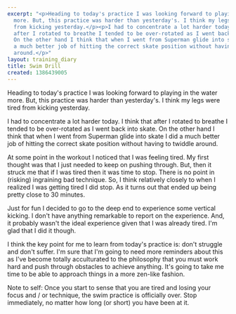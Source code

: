```yaml
---
excerpt: "<p>Heading to today's practice I was looking forward to playing in the water
  more. But, this practice was harder than yesterday's. I think my legs were tired
  from kicking yesterday.</p><p>I had to concentrate a lot harder today. I think that
  after I rotated to breathe I tended to be over-rotated as I went back into skate.
  On the other hand I think that when I went from Superman glide into skate I did
  a much better job of hitting the correct skate position without having to twiddle
  around.</p>"
layout: training_diary
title: Swim Drill
created: 1386439005
---
```

<p>Heading to today's practice I was looking forward to playing in the water more. But, this practice was harder than yesterday's. I think my legs were tired from kicking yesterday.</p><p>I had to concentrate a lot harder today. I think that after I rotated to breathe I tended to be over-rotated as I went back into skate. On the other hand I think that when I went from Superman glide into skate I did a much better job of hitting the correct skate position without having to twiddle around.</p><p>At some point in the workout I noticed that I was feeling tired. My first thought was that I just needed to keep on pushing through. But, then it struck me that if I was tired then it was time to stop. There is no point in (risking) ingraining bad technique. So, I think relatively closely to when I realized I was getting tired I did stop. As it turns out that ended up being pretty close to 30 minutes.</p><p>Just for fun I decided to go to the deep end to experience some vertical kicking. I don't have anything remarkable to report on the experience. And, it probably wasn't the ideal experience given that I was already tired. I'm glad that I did it though.</p><p>I think the key point for me to learn from today's practice is: don't struggle and don't suffer. I'm sure that I'm going to need more reminders about this as I've become totally acculturated to the philosophy that you must work hard and push through obstacles to achieve anything. It's going to take me time to be able to approach things in a more zen-like fashion.</p><p>Note to self: Once you start to sense that you are tired and losing your focus and / or technique, the swim practice is officially over. Stop immediately, no matter how long (or short) you have been at it.</p>
